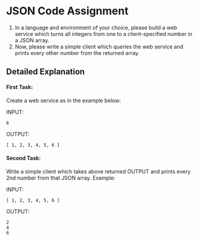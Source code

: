 # JSON Code Assignment

1. In a language and environment of your choice, please build a web service which turns all integers from one to a client-specified number in a JSON array.
2. Now, please write a simple client which queries the web service and prints every other number from the returned array.

## Detailed Explanation

#### First Task:
Create a web service as in the example below:

INPUT:

```
6
```

OUTPUT:

```
[ 1, 2, 3, 4, 5, 6 ]
```

#### Second Task:
Write a simple client which takes above returned OUTPUT and prints every 2nd number from that JSON array. Example:

INPUT:

```
[ 1, 2, 3, 4, 5, 6 ]
```

OUTPUT:

```
2
4
6
```